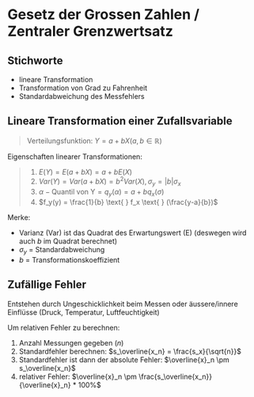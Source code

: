 # Gesetz der Grossen Zahlen / Zentraler Grenzwertsatz

## Stichworte

* lineare Transformation
* Transformation von Grad zu Fahrenheit
* Standardabweichung des Messfehlers

## Lineare Transformation einer Zufallsvariable

> Verteilungsfunktion: $Y = a + bX (a, b \in \mathbb{R})$

Eigenschaften linearer Transformationen:

> 1. $E(Y) = E(a+bX) = a + bE(X)$
> 2. $Var(Y) = Var(a + bX) = b^2Var(X), \sigma_y = |b|\sigma_x$
> 3. $\alpha - \text{Quantil von Y} = q_y(\alpha) = a + bq_x(\sigma)$
> 4. $f_y(y) = \frac{1}{b} \text{ } f_x \text{ } (\frac{y-a}{b})$

Merke: 

* Varianz (Var) ist das Quadrat des Erwartungswert (E) (deswegen wird auch $b$ im Quadrat berechnet)
* $\sigma_y$ = Standardabweichung
* $b$ = Transformationskoeffizient

## Zufällige Fehler

Entstehen durch Ungeschicklichkeit beim Messen oder äussere/innere Einflüsse (Druck, Temperatur, Luftfeuchtigkeit)

Um relativen Fehler zu berechnen:

1. Anzahl Messungen gegeben ($n$)
2. Standardfehler berechnen: $s_\overline{x_n} = \frac{s_x}{\sqrt{n}}$
3. Standardfehler ist dann der absolute Fehler: $\overline{x}_n \pm s_\overline{x_n}$
4. relativer Fehler: $\overline{x}_n \pm \frac{s_\overline{x_n}}{\overline{x}_n} * 100%$